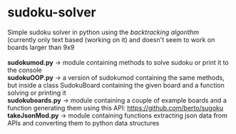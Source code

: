 # sudoku-solver
Simple sudoku solver in python using the <i>backtracking algorithm</i><br/>
(currently only text based (working on it) and doesn't seem to work on boards larger than 9x9<br/><br/>
<b>sudokumod.py</b>    -> module containing methods to solve sudoku or print it to the console<br/>
<b>sudokuOOP.py</b>    -> a version of sudokumod containing the same methods, but inside a class SudokuBoard containing the given board and a function solving or printing it<br/>
<b>sudokuboards.py</b> -> module containing a couple of example boards and a function generating them using this API: https://github.com/berto/sugoku<br/>
<b>takeJsonMod.py</b>  -> module containing functions extracting json data from APIs and converting them to python data structures
